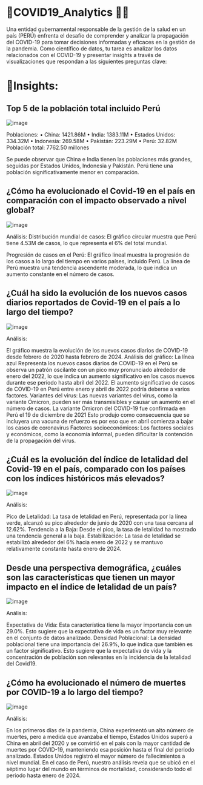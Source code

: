 # 📌COVID19_Analytics 🦠😷
Una entidad gubernamental responsable de la gestión de la salud en un país (PERÚ) enfrenta el desafío de comprender y analizar la propagación del COVID-19 para tomar decisiones informadas y eficaces en la gestión de la pandemia. Como científico de datos, tu tarea es analizar los datos relacionados con el COVID-19 y presentar insights a través de visualizaciones que respondan a las siguientes preguntas clave:
# 📌Insights:
##	Top 5 de la población total incluido Perú

![image](https://github.com/JhonatanRC03/COVID_19-Analytics/assets/132719375/86271772-7c23-4d79-bdd1-47b36d9a2b95)

Poblaciones:
•		China: 1421.86M
•	India: 1383.11M
•		Estados Unidos: 334.32M
•	Indonesia: 269.58M
•		Pakistán: 223.29M
•		Perú: 32.82M
Población total: 7762.50 millones

Se puede observar que China e India tienen las poblaciones más grandes, seguidas por Estados Unidos, Indonesia y Pakistán. Perú tiene una población significativamente menor en comparación.

## ¿Cómo ha evolucionado el Covid-19 en el país en comparación con el impacto observado a nivel global?

![image](https://github.com/JhonatanRC03/COVID_19-Analytics/assets/132719375/348abf9c-1546-4935-9fef-85462023397c)

Análisis:
Distribución mundial de casos: El gráfico circular muestra que Perú tiene 4.53M de casos, lo que representa el 6% del total mundial.

Progresión de casos en el Perú: El gráfico lineal muestra la progresión de los casos a lo largo del tiempo en varios países, incluido Perú. La línea de Perú muestra una tendencia ascendente moderada, lo que indica un aumento constante en el número de casos.

## ¿Cuál ha sido la evolución de los nuevos casos diarios reportados de Covid-19 en el país a lo largo del tiempo?

![image](https://github.com/JhonatanRC03/COVID_19-Analytics/assets/132719375/82af7941-0cf6-4c8b-b5d9-91f8e6f920d0)

Análisis:

El gráfico muestra la evolución de los nuevos casos diarios de COVID-19 desde febrero de 2020 hasta febrero de 2024.
Análisis del gráfico: La línea azul Representa los nuevos casos diarios de COVID-19 en el Perú se observa un patrón oscilante con un pico muy pronunciado alrededor de enero del 2022, lo que indica un aumento significativo en los casos nuevos durante ese período hasta abril del 2022.
El aumento significativo de casos de COVID-19 en Perú entre enero y abril de 2022 podría deberse a varios factores. 
Variantes del virus: Las nuevas variantes del virus, como la variante Ómicron, pueden ser más transmisibles y causar un aumento en el número de casos.
La variante Ómicron del COVID-19 fue confirmada en Perú el 19 de diciembre de 2021
Esto produjo como consecuencia que se incluyera una vacuna de refuerzo es por eso que en abril comienza a bajar los casos de coronavirus
Factores socioeconómicos: Los factores sociales y económicos, como la economía informal, pueden dificultar la contención de la propagación del virus.

## ¿Cuál es la evolución del índice de letalidad del Covid-19 en el país, comparado con los países con los índices históricos más elevados?

![image](https://github.com/JhonatanRC03/COVID_19-Analytics/assets/132719375/33c8b2f3-c6c6-4311-af1f-4c2e711de2b5)

Análisis:

Pico de Letalidad: La tasa de letalidad en Perú, representada por la línea verde, alcanzó su pico alrededor de junio de 2020 con una tasa cercana al 12.62%.
Tendencia a la Baja: Desde el pico, la tasa de letalidad ha mostrado una tendencia general a la baja.
Estabilización: La tasa de letalidad se estabilizó alrededor del 6% hacia enero de 2022 y se mantuvo relativamente constante hasta enero de 2024.

##	Desde una perspectiva demográfica, ¿cuáles son las características que tienen un mayor impacto en el índice de letalidad de un país?

![image](https://github.com/JhonatanRC03/COVID_19-Analytics/assets/132719375/475f6782-ba09-4b7e-ba55-1b4d6bd410b7)

Análisis: 

Expectativa de Vida: Esta característica tiene la mayor importancia con un 29.0%. Esto sugiere que la expectativa de vida es un factor muy relevante en el conjunto de datos analizado.
Densidad Poblacional: La densidad poblacional tiene una importancia del 26.9%, lo que indica que también es un factor significativo.
Esto sugiere que la expectativa de vida y la concentración de población son relevantes en la incidencia de la letalidad del Covid19.

## ¿Cómo ha evolucionado el número de muertes por COVID-19 a lo largo del tiempo?

![image](https://github.com/JhonatanRC03/COVID_19-Analytics/assets/132719375/ea6701d2-1c4b-45e8-9bfe-22d7649bbcde)

Análisis:

En los primeros días de la pandemia, China experimentó un alto número de muertes, pero a medida que avanzaba el tiempo, Estados Unidos superó a China en abril del 2020 y se convirtió en el país con la mayor cantidad de muertes por COVID-19, manteniendo esa posición hasta el final del periodo analizado. Estados Unidos registró el mayor número de fallecimientos a nivel mundial. En el caso de Perú, nuestro análisis revela que se ubicó en el séptimo lugar del mundo en términos de mortalidad, considerando todo el periodo hasta enero de 2024.
